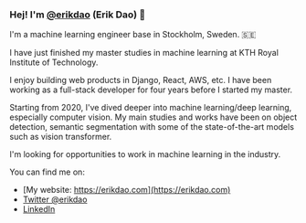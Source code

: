 ### Hej! I'm [@erikdao](https://twitter.com/eridao) (Erik Dao) 👋

I'm a machine learning engineer base in Stockholm, Sweden. 🇸🇪

I have just finished my master studies in machine learning at KTH Royal Institute of Technology.

I enjoy building web products in Django, React, AWS, etc. I have been working as a full-stack developer for four years before I started my master.

Starting from 2020, I've dived deeper into machine learning/deep learning, especially computer vision. My main studies and works have been on object detection, semantic segmentation with some of the state-of-the-art models such as vision transformer.

I'm looking for opportunities to work in machine learning in the industry.

You can find me on:
* [My website: https://erikdao.com](https://erikdao.com)
* [Twitter @erikdao](https://twitter.com/erikdao)
* [LinkedIn](https://www.linkedin.com/in/erikdao)
<!--
**erikdao/erikdao** is a ✨ _special_ ✨ repository because its `README.md` (this file) appears on your GitHub profile.

Here are some ideas to get you started:

- 🔭 I’m currently working on ...
- 🌱 I’m currently learning ...
- 👯 I’m looking to collaborate on ...
- 🤔 I’m looking for help with ...
- 💬 Ask me about ...
- 📫 How to reach me: ...
- 😄 Pronouns: ...
- ⚡ Fun fact: ...
-->
